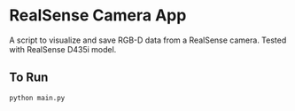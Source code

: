 # RealSense Camera App

A script to visualize and save RGB-D data from a RealSense camera. Tested with RealSense D435i model.

## To Run

```bash
python main.py
```
